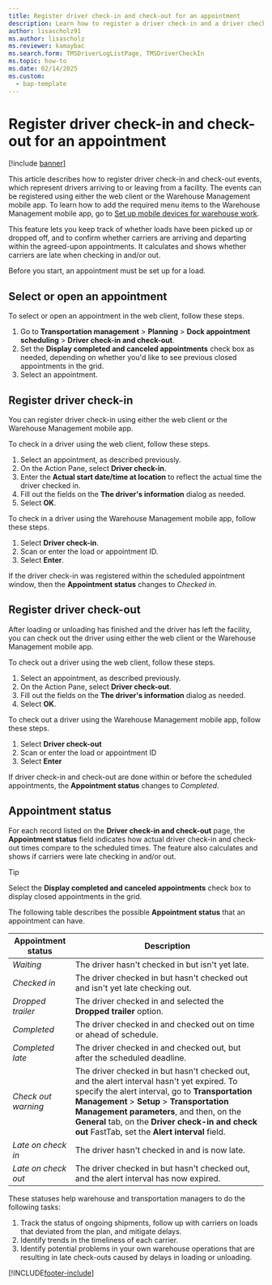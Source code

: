 ```yaml
---
title: Register driver check-in and check-out for an appointment
description: Learn how to register a driver check-in and a driver check-out, and how to interpret the appointment status with an outline for selecting an appointment.
author: lisascholz91
ms.author: lisascholz
ms.reviewer: kamaybac
ms.search.form: TMSDriverLogListPage, TMSDriverCheckIn
ms.topic: how-to
ms.date: 02/14/2025
ms.custom: 
  - bap-template
---
```


# Register driver check-in and check-out for an appointment

[!include [banner](../../includes/banner.md)]

This article describes how to register driver check-in and check-out events, which represent drivers arriving to or leaving from a facility. The events can be registered using either the web client or the Warehouse Management mobile app. To learn how to add the required menu items to the Warehouse Management mobile app, go to [Set up mobile devices for warehouse work](/dynamics365/supply-chain/warehousing/configure-mobile-devices-warehouse).

This feature lets you keep track of whether loads have been picked up or dropped off, and to confirm whether carriers are arriving and departing within the agreed-upon appointments. It calculates and shows whether carriers are late when checking in and/or out.

Before you start, an appointment must be set up for a load.

## Select or open an appointment

To select or open an appointment in the web client, follow these steps.

1. Go to **Transportation management** \> **Planning** \> **Dock appointment scheduling** \> **Driver check-in and check-out**.
1. Set the **Display completed and canceled appointments** check box as needed, depending on whether you'd like to see previous closed appointments in the grid.
1. Select an appointment.

## Register driver check-in

You can register driver check-in using either the web client or the Warehouse Management mobile app.

To check in a driver using the web client, follow these steps.

1. Select an appointment, as described previously.
1. On the Action Pane, select **Driver check-in**.
1. Enter the **Actual start date/time at location** to reflect the actual time the driver checked in.
1. Fill out the fields on the **The driver's information** dialog as needed.
1. Select **OK**.

To check in a driver using the Warehouse Management mobile app, follow these steps.

1. Select **Driver check-in**.
2. Scan or enter the load or appointment ID.
3. Select **Enter**.

If the driver check-in was registered within the scheduled appointment window, then the **Appointment status** changes to *Checked in*.

## Register driver check-out

After loading or unloading has finished and the driver has left the facility, you can check out the driver using either the web client or the Warehouse Management mobile app.

To check out a driver using the web client, follow these steps.

1. Select an appointment, as described previously.
1. On the Action Pane, select **Driver check-out**.
1. Fill out the fields on the **The driver's information** dialog as needed.
1. Select **OK**.

To check out a driver using the Warehouse Management mobile app, follow these steps.

1. Select **Driver check-out**
2. Scan or enter the load or appointment ID
3. Select **Enter**

If driver check-in and check-out are done within or before the scheduled appointments, the **Appointment status** changes to *Completed*.

## Appointment status

For each record listed on the **Driver check-in and check-out** page, the **Appointment status** field indicates how actual driver check-in and check-out times compare to the scheduled times. The feature also calculates and shows if carriers were late checking in and/or out.

> [!TIP]
> Select the **Display completed and canceled appointments** check box to display closed appointments in the grid.

The following table describes the possible **Appointment status** that an appointment can have.

| Appointment status | Description |
|--------|-------------|
| *Waiting* | The driver hasn't checked in but isn't yet late. |
| *Checked in* | The driver checked in but hasn't checked out and isn't yet late checking out. |
| *Dropped trailer* | The driver checked in and selected the **Dropped trailer** option. |
| *Completed* | The driver checked in and checked out on time or ahead of schedule. |
| *Completed late* | The driver checked in and checked out, but after the scheduled deadline. |
| *Check out warning* | The driver checked in but hasn't checked out, and the alert interval hasn't yet expired. To specify the alert interval, go to **Transportation Management** \> **Setup** \> **Transportation Management parameters**, and then, on the **General** tab, on the **Driver check-in and check out** FastTab, set the **Alert interval** field. |
| *Late on check in* | The driver hasn't checked in and is now late. |
| *Late on check out* | The driver checked in but hasn't checked out, and the alert interval has now expired. |

These statuses help warehouse and transportation managers to do the following tasks:

1. Track the status of ongoing shipments, follow up with carriers on loads that deviated from the plan, and  mitigate delays.
1. Identify trends in the timeliness of each carrier.
1. Identify potential problems in your own warehouse operations that are resulting in late check-outs caused by delays in loading or unloading.

[!INCLUDE[footer-include](../../../includes/footer-banner.md)]
